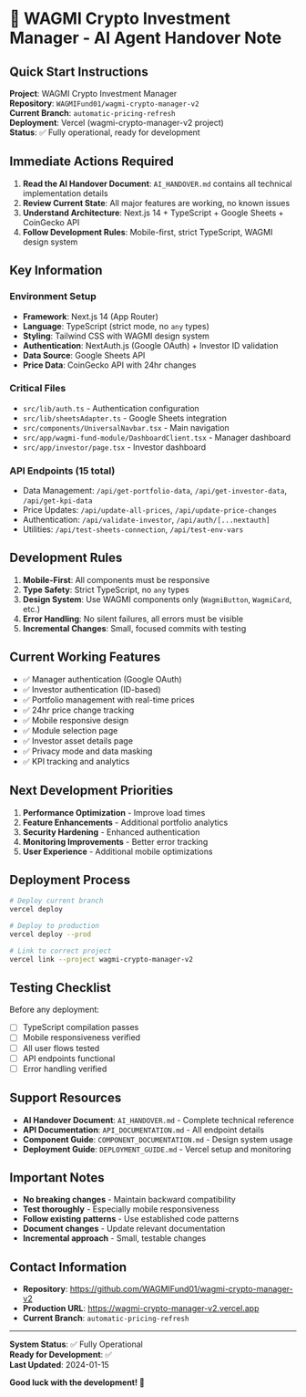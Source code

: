 # 🤖 WAGMI Crypto Investment Manager - AI Agent Handover Note

## Quick Start Instructions

**Project**: WAGMI Crypto Investment Manager  
**Repository**: `WAGMIFund01/wagmi-crypto-manager-v2`  
**Current Branch**: `automatic-pricing-refresh`  
**Deployment**: Vercel (wagmi-crypto-manager-v2 project)  
**Status**: ✅ Fully operational, ready for development

## Immediate Actions Required

1. **Read the AI Handover Document**: `AI_HANDOVER.md` contains all technical implementation details
2. **Review Current State**: All major features are working, no known issues
3. **Understand Architecture**: Next.js 14 + TypeScript + Google Sheets + CoinGecko API
4. **Follow Development Rules**: Mobile-first, strict TypeScript, WAGMI design system

## Key Information

### Environment Setup
- **Framework**: Next.js 14 (App Router)
- **Language**: TypeScript (strict mode, no `any` types)
- **Styling**: Tailwind CSS with WAGMI design system
- **Authentication**: NextAuth.js (Google OAuth) + Investor ID validation
- **Data Source**: Google Sheets API
- **Price Data**: CoinGecko API with 24hr changes

### Critical Files
- `src/lib/auth.ts` - Authentication configuration
- `src/lib/sheetsAdapter.ts` - Google Sheets integration
- `src/components/UniversalNavbar.tsx` - Main navigation
- `src/app/wagmi-fund-module/DashboardClient.tsx` - Manager dashboard
- `src/app/investor/page.tsx` - Investor dashboard

### API Endpoints (15 total)
- Data Management: `/api/get-portfolio-data`, `/api/get-investor-data`, `/api/get-kpi-data`
- Price Updates: `/api/update-all-prices`, `/api/update-price-changes`
- Authentication: `/api/validate-investor`, `/api/auth/[...nextauth]`
- Utilities: `/api/test-sheets-connection`, `/api/test-env-vars`

## Development Rules

1. **Mobile-First**: All components must be responsive
2. **Type Safety**: Strict TypeScript, no `any` types
3. **Design System**: Use WAGMI components only (`WagmiButton`, `WagmiCard`, etc.)
4. **Error Handling**: No silent failures, all errors must be visible
5. **Incremental Changes**: Small, focused commits with testing

## Current Working Features

- ✅ Manager authentication (Google OAuth)
- ✅ Investor authentication (ID-based)
- ✅ Portfolio management with real-time prices
- ✅ 24hr price change tracking
- ✅ Mobile responsive design
- ✅ Module selection page
- ✅ Investor asset details page
- ✅ Privacy mode and data masking
- ✅ KPI tracking and analytics

## Next Development Priorities

1. **Performance Optimization** - Improve load times
2. **Feature Enhancements** - Additional portfolio analytics
3. **Security Hardening** - Enhanced authentication
4. **Monitoring Improvements** - Better error tracking
5. **User Experience** - Additional mobile optimizations

## Deployment Process

```bash
# Deploy current branch
vercel deploy

# Deploy to production
vercel deploy --prod

# Link to correct project
vercel link --project wagmi-crypto-manager-v2
```

## Testing Checklist

Before any deployment:
- [ ] TypeScript compilation passes
- [ ] Mobile responsiveness verified
- [ ] All user flows tested
- [ ] API endpoints functional
- [ ] Error handling verified

## Support Resources

- **AI Handover Document**: `AI_HANDOVER.md` - Complete technical reference
- **API Documentation**: `API_DOCUMENTATION.md` - All endpoint details
- **Component Guide**: `COMPONENT_DOCUMENTATION.md` - Design system usage
- **Deployment Guide**: `DEPLOYMENT_GUIDE.md` - Vercel setup and monitoring

## Important Notes

- **No breaking changes** - Maintain backward compatibility
- **Test thoroughly** - Especially mobile responsiveness
- **Follow existing patterns** - Use established code patterns
- **Document changes** - Update relevant documentation
- **Incremental approach** - Small, testable changes

## Contact Information

- **Repository**: https://github.com/WAGMIFund01/wagmi-crypto-manager-v2
- **Production URL**: https://wagmi-crypto-manager-v2.vercel.app
- **Current Branch**: `automatic-pricing-refresh`

---

**System Status**: ✅ Fully Operational  
**Ready for Development**: ✅  
**Last Updated**: 2024-01-15

**Good luck with the development! 🚀**
